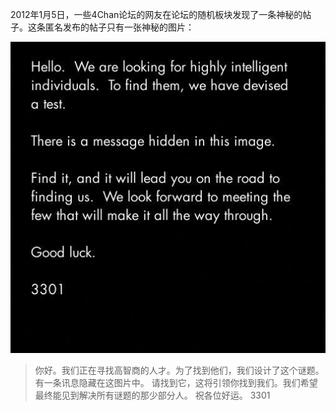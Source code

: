 2012年1月5日，一些4Chan论坛的网友在论坛的随机板块发现了一条神秘的帖子。这条匿名发布的帖子只有一张神秘的图片：

![3301](./images/3301.jpg)

> 你好。我们正在寻找高智商的人才。为了找到他们，我们设计了这个谜题。
有一条讯息隐藏在这图片中。
请找到它，这将引领你找到我们。我们希望最终能见到解决所有谜题的那少部分人。
祝各位好运。
3301